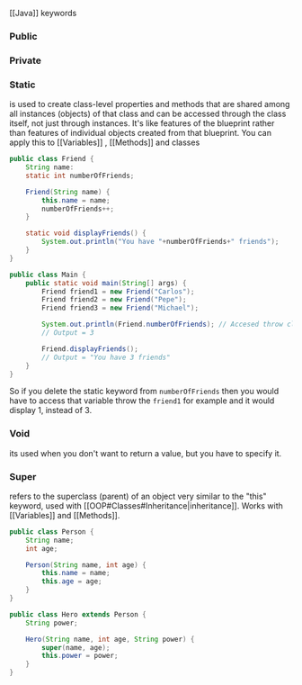 [[Java]] keywords

### Public



### Private



### Static
is used to create class-level properties and methods that are shared among all instances (objects) of that class and can be accessed through the class itself, not just through instances. It's like features of the blueprint rather than features of individual objects created from that blueprint.
You can apply this to [[Variables]] , [[Methods]] and classes

```java
public class Friend {
	String name:
	static int numberOfFriends;

	Friend(String name) {
		this.name = name;
		numberOfFriends++;
	}

	static void displayFriends() {
		System.out.println("You have "+numberOfFriends+" friends");
	}
}
```

```java
public class Main {
	public static void main(String[] args) {
		Friend friend1 = new Friend("Carlos");
		Friend friend2 = new Friend("Pepe");
		Friend friend3 = new Friend("Michael");

		System.out.println(Friend.numberOfFriends); // Accesed throw class
		// Output = 3

		Friend.displayFriends();
		// Output = "You have 3 friends"
	}
}
```
So if you delete the static keyword from ``numberOfFriends`` then you would have to access that variable throw the ``friend1`` for example and it would display 1, instead of 3.

### Void
its used when you don't want to return a value, but you have to specify it.


### Super
refers to the superclass (parent) of an object very similar to the "this" keyword, used with [[OOP#Classes#Inheritance|inheritance]]. Works with [[Variables]] and [[Methods]].

```java
public class Person {
	String name;
	int age;

	Person(String name, int age) {
		this.name = name;
		this.age = age;
	}
}
```

```java
public class Hero extends Person {
	String power;

	Hero(String name, int age, String power) {
		super(name, age);
		this.power = power;
	}
}
```
